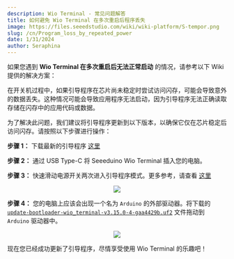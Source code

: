 ```yaml
---
description: Wio Terminal - 常见问题解答
title: 如何避免 Wio Terminal 在多次重启后程序丢失
image: https://files.seeedstudio.com/wiki/wiki-platform/S-tempor.png
slug: /cn/Program_loss_by_repeated_power
date: 1/31/2024
author: Seraphina
---
```


如果您遇到 **Wio Terminal 在多次重启后无法正常启动** 的情况，请参考以下 Wiki 提供的解决方案：

在开关机过程中，如果引导程序在芯片尚未稳定时尝试访问闪存，可能会导致意外的数据丢失。这种情况可能会导致应用程序无法启动，因为引导程序无法正确读取存储在闪存中的应用代码或数据。

为了解决此问题，我们建议将引导程序更新到以下版本，以确保它仅在芯片稳定后访问闪存。请按照以下步骤进行操作：

**步骤 1：** 下载最新的引导程序 [这里](https://files.seeedstudio.com/wiki/Wio-Terminal/res/update-bootloader-wio_terminal-v3.15.0-4-gaa4429b.uf2)

**步骤 2：** 通过 USB Type-C 将 Seeeduino Wio Terminal 插入您的电脑。

**步骤 3：** 快速滑动电源开关两次进入引导程序模式。更多参考，请查看 [这里](https://wiki.seeedstudio.com/cn/Wio-Terminal-Getting-Started/#enter-bootloader)

<div align="center"><img width={400} src="https://files.seeedstudio.com/wiki/Wio-Terminal/img/Wio-Terminal-Bootloader.png" /></div>

**步骤 4：** 您的电脑上应该会出现一个名为 `Arduino` 的外部驱动器。将下载的 [`update-bootloader-wio_terminal-v3.15.0-4-gaa4429b.uf2`](https://files.seeedstudio.com/wiki/Wio-Terminal/res/update-bootloader-wio_terminal-v3.15.0-4-gaa4429b.uf2) 文件拖动到 `Arduino` 驱动器中。

<div align="center"><img width={500} src="https://files.seeedstudio.com/wiki/Wio-Terminal/img/update-bootloader-version.png" /></div>

现在您已经成功更新了引导程序，尽情享受使用 Wio Terminal 的乐趣吧！